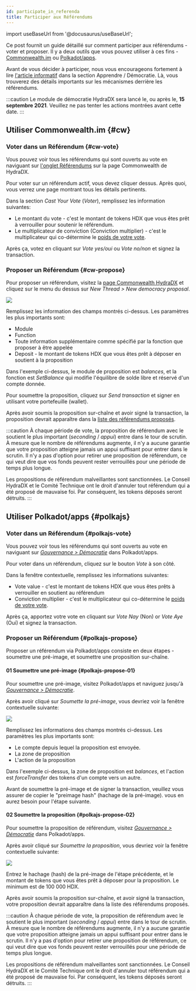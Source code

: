 ```yaml
---
id: participate_in_referenda
title: Participer aux Référendums
---
```


import useBaseUrl from '@docusaurus/useBaseUrl';

Ce post fournit un guide détaillé sur comment participer aux référendums - voter et proposer. Il y a deux outils que vous pouvez utiliser à ces fins - [Commonwealth.im](#cw) ou [Polkadot/apps](#polkajs).

Avant de vous décider à participer, nous vous encourageons fortement à lire [l'article informatif](/democracy_referenda) dans la section Apprendre / Démocratie. Là, vous trouverez des détails importants sur les mécanismes derrière les référendums.

:::caution
Le module de démocratie HydraDX sera lancé le, ou après le, **15 septembre 2021**. Veuillez ne pas tenter les actions montrées avant cette date.
:::

## Utiliser Commonwealth.im {#cw}
### Voter dans un Référendum {#cw-vote}
Vous pouvez voir tous les référendums qui sont ouverts au vote en naviguant sur [l'onglet Référendums](https://commonwealth.im/hydradx/referenda) sur la page Commonwealth de HydraDX.

Pour voter sur un référendum actif, vous devez cliquer dessus. Après quoi, vous verrez une page montrant tous les détails pertinents. 

Dans la section *Cast Your Vote* (*Voter*), remplissez les information suivantes:

* Le montant du vote - c'est le montant de tokens HDX que vous êtes prêt à verrouiller pour soutenir le référendum.
* Le multiplicateur de conviction (Conviction multiplier) - c'est le multiplicateur qui co-détermine le [poids de votre vote](/democracy_referenda#referenda-votes-weighing).

Après ça, votez en cliquant sur *Vote yes/oui* ou *Vote no/non* et signez la transaction.

### Proposer un Référendum {#cw-propose}
Pour proposer un référendum, visitez la [page Commonwealth HydraDX](https://commonwealth.im/hydradx/) et cliquez sur le menu du dessus sur *New Thread > New democracy proposal*.

<div style={{textAlign: 'center'}}>
  <img src={useBaseUrl('/participate_in_referenda/cw-proposal.jpg')} />
</div>

Remplissez les information des champs montrés ci-dessus. Les paramètres les plus importants sont: 
* Module
* Function
* Toute information supplémentaire comme spécifié par la fonction que proposer à être appelée
* Deposit - le montant de tokens HDX que vous êtes prêt à déposer en soutient à la proposition

Dans l'exemple ci-dessus, le module de proposition est *balances*, et la fonction est *SetBalance* qui modifie l'équilibre de solde libre et réservé d'un compte donnée.

Pour soumettre la proposition, cliquez sur *Send transaction* et signer en utilisant votre portefeuille (wallet).

Après avoir soumis la proposition sur-chaîne et avoir signé la transaction, la proposition devrait apparaître dans la [liste des référendums proposés](https://commonwealth.im/hydradx/referenda).

:::caution
À chaque période de vote, la proposition de référendum avec le soutient le plus important (*seconding* / *appui*) entre dans le tour de scrutin. À mesure que le nombre de référendums augmente, il n'y a aucune garantie que votre proposition atteigne jamais un appui suffisant pour entrer dans le scrutin. Il n'y a pas d'option pour retirer une proposition de référendum, ce qui veut dire que vos fonds peuvent rester verrouillés pour une période de temps plus longue.

Les propositions de référendum malveillantes sont sanctionnées. Le Conseil HydraDX et le Comité Technique ont le droit d'annuler tout référendum qui a été proposé de mauvaise foi. Par conséquent, les tokens déposés seront détruits.
:::

## Utiliser Polkadot/apps {#polkajs}

### Voter dans un Référendum {#polkajs-vote}
Vous pouvez voir tous les référendums qui sont ouverts au vote en naviguant sur [*Gouvernance > Démocratie*](https://polkadot.js.org/apps/?rpc=wss%3A%2F%2Frpc-01.snakenet.hydradx.io#/democracy) dans Polkadot/apps.

Pour voter dans un référendum, cliquez sur le bouton *Vote* à son côté.

Dans la fenêtre contextuelle, remplissez les informations suivantes:

* Vote value - c'est le montant de tokens HDX que vous êtes prêts à verrouiller en soutient au référendum
* Conviction multiplier - c'est le multiplicateur qui co-détermine le [poids de votre vote](/democracy_referenda#referenda-votes-weighing).

Après ça, apportez votre vote en cliquant sur *Vote Nay* (Non) or *Vote Aye* (Oui) et signez la transaction.

### Proposer un Référendum {#polkajs-propose}
Proposer un référendum via Polkadot/apps consiste en deux étapes - soumettre une pré-image, et soumettre une proposition sur-chaîne.

#### 01 Soumettre une pré-image {#polkajs-propose-01}
Pour soumettre une pré-image, visitez Polkadot/apps et naviguez jusqu'à [*Gouvernance > Démocratie*](https://polkadot.js.org/apps/?rpc=wss%3A%2F%2Frpc-01.snakenet.hydradx.io#/democracy).

Après avoir cliqué sur *Soumette la pré-image*, vous devriez voir la fenêtre contextuelle suivante:

<div style={{textAlign: 'center'}}>
  <img src={useBaseUrl('/participate_in_referenda/polkajs-preimage.jpg')} />
</div>

Remplissez  les informations des champs montrés ci-dessus. Les paramètres les plus importants sont:
* Le compte depuis lequel la proposition est envoyée.
* La zone de proposition
* L'action de la proposition

Dans l'exemple ci-dessus, la zone de proposition est *balances*, et l'action est *forceTransfer* des tokens d'un compte vers un autre.

Avant de soumettre la pré-image et de signer la transaction, veuillez vous assurer de copier le "preimage hash" (hachage de la pré-image). vous en aurez besoin pour l'étape suivante.
#### 02 Soumettre la proposition {#polkajs-propose-02}
Pour soumettre la proposition de référendum, visitez [*Gouvernance > Démocratie*](https://polkadot.js.org/apps/?rpc=wss%3A%2F%2Frpc-01.snakenet.hydradx.io#/democracy) dans Polkadot/apps. 

Après avoir cliqué sur *Soumettre la proposition*, vous devriez voir la fenêtre contextuelle suivante:

<div style={{textAlign: 'center'}}>
  <img src={useBaseUrl('/participate_in_referenda/polkajs-proposal.jpg')} />
</div>

Entrez le hachage (hash) de la pré-image de l'étape précédente, et le montant de tokens que vous êtes prêt à déposer pour la proposition. Le minimum est de 100 000 HDX. 

Après avoir soumis la proposition sur-chaîne, et avoir signé la transaction, votre proposition devrait apparaître dans la liste des référendums proposés.

:::caution
À chaque période de vote, la proposition de référendum avec le soutient le plus important (*seconding* / *appui*) entre dans le tour de scrutin. À mesure que le nombre de référendums augmente, il n'y a aucune garantie que votre proposition atteigne jamais un appui suffisant pour entrer dans le scrutin. Il n'y a pas d'option pour retirer une proposition de référendum, ce qui veut dire que vos fonds peuvent rester verrouillés pour une période de temps plus longue.

Les propositions de référendum malveillantes sont sanctionnées. Le Conseil HydraDX et le Comité Technique ont le droit d'annuler tout référendum qui a été proposé de mauvaise foi. Par conséquent, les tokens déposés seront détruits.
:::
